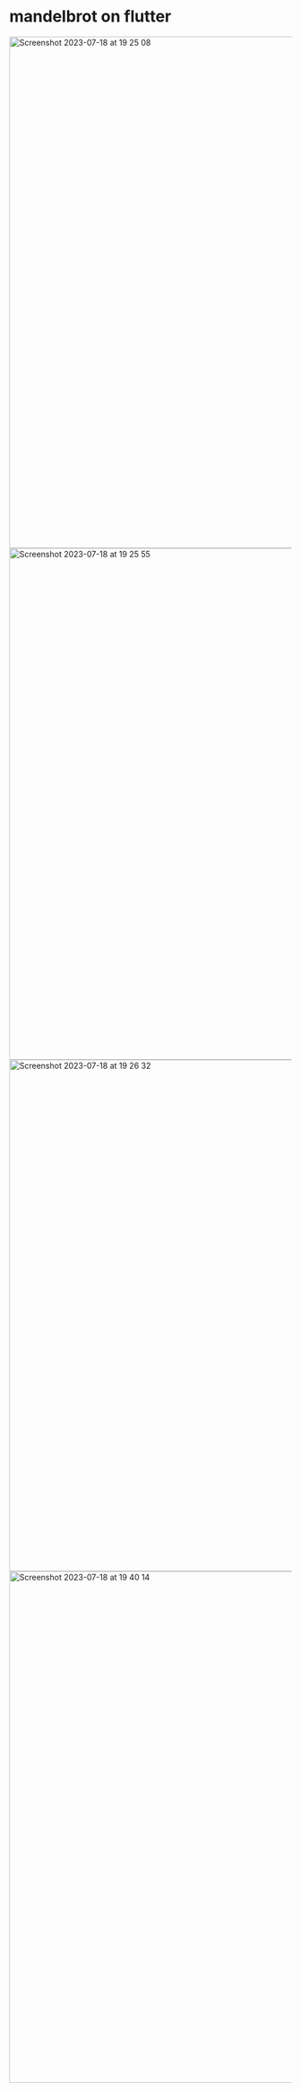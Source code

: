 # mandelbrot on flutter

<img width="912" alt="Screenshot 2023-07-18 at 19 25 08" src="https://github.com/gcjjyy/mandelbrot/assets/39606947/9c97afa7-f932-4e2c-a581-1a71deb9472d">
<img width="912" alt="Screenshot 2023-07-18 at 19 25 55" src="https://github.com/gcjjyy/mandelbrot/assets/39606947/a553204e-0c0e-49b5-baef-096f0fe211b4">
<img width="912" alt="Screenshot 2023-07-18 at 19 26 32" src="https://github.com/gcjjyy/mandelbrot/assets/39606947/d1a00a63-f447-4191-9d3b-0ae0e3972f01">
<img width="912" alt="Screenshot 2023-07-18 at 19 40 14" src="https://github.com/gcjjyy/mandelbrot/assets/39606947/c4814a02-ebcd-4817-979e-25a17048bb52">
